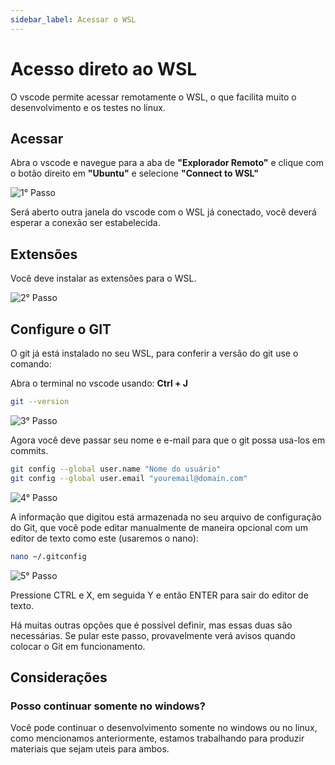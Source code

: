 ```yaml
---
sidebar_label: Acessar o WSL
---
```


# Acesso direto ao WSL

O vscode permite acessar remotamente o WSL, o que facilita muito o desenvolvimento e os testes no linux.

## Acessar

Abra o vscode e navegue para a aba de **"Explorador Remoto"** e clique com o botão direito em **"Ubuntu"** e selecione **"Connect to WSL"**

![1° Passo](https://i.imgur.com/inqhkvr.png)

Será aberto outra janela do vscode com o WSL já conectado, você deverá esperar a conexão ser estabelecida.

## Extensões

Você deve instalar as extensões para o WSL.

![2° Passo](https://i.imgur.com/yRemls6.png)

## Configure o GIT

O git já está instalado no seu WSL, para conferir a versão do git use o comando:

Abra o terminal no vscode usando: **Ctrl + J**

```bash title="Terminal de Comando (VSCode)"
git --version
```

![3° Passo](https://i.imgur.com/vykDD2N.png)

Agora você deve passar seu nome e e-mail para que o git possa usa-los em commits.

```bash title="Terminal de Comando (VSCode)"
git config --global user.name "Nome do usuário"
git config --global user.email "youremail@domain.com"
```

![4° Passo](https://i.imgur.com/sE7IFGT.png)

A informação que digitou está armazenada no seu arquivo de configuração do Git, que você pode editar manualmente de maneira opcional com um editor de texto como este (usaremos o nano):

```bash title="Terminal de Comando (VSCode)"
nano ~/.gitconfig
```

![5° Passo](https://i.imgur.com/SkNq1h2.png)

Pressione CTRL e X, em seguida Y e então ENTER para sair do editor de texto.

Há muitas outras opções que é possível definir, mas essas duas são necessárias. Se pular este passo, provavelmente verá avisos quando colocar o Git em funcionamento.

## Considerações

### Posso continuar somente no windows?

Você pode continuar o desenvolvimento somente no windows ou no linux, como mencionamos anteriormente, estamos trabalhando para produzir materiais que sejam uteis para ambos.